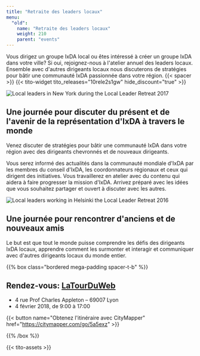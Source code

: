 ```yaml
---
title: "Retraite des leaders locaux"
menu:
  "old":
    name: "Retraite des leaders locaux"
    weight: 210
    parent: "events"
---
```


Vous dirigez un groupe IxDA local ou êtes intéressé à créer un groupe IxDA dans votre ville? Si oui, rejoignez-nous à l'atelier annuel des leaders locaux. Ensemble avec d'autres dirigeants locaux nous discuterons de stratégies pour bâtir une communauté IxDA passionnée dans votre région.
{{< spacer >}}
{{< tito-widget  tito_releases="10rele2s1gw" hide_discount="true" >}}


![Local leaders in New York during the Local Leader Retreat 2017](/img/photos/event-llretreat-groupphoto.jpg)

## Une journée pour discuter du présent et de l'avenir de la représentation d'IxDA à travers le monde 

Venez discuter de stratégies pour bâtir une communauté IxDA dans votre région avec des dirigeants chevronnés et de nouveaux dirigeants. 

Vous serez informé des actualités dans la communauté mondiale d'IxDA par les membres du conseil d'IxDA, les coordonnateurs régionaux et ceux qui dirigent des initiatives. Vous travaillerez en atelier avec du contenu qui aidera à faire progresser la mission d'IxDA. Arrivez préparé avec les idées que vous souhaitez partager et ouvert à discuter avec les autres. 

![Local leaders working in Helsinki the Local Leader Retreat 2016](/img/photos/event-llretreat-activity.jpg)

## Une journée pour rencontrer d'anciens et de nouveaux amis 

Le but est que tout le monde puisse comprendre les défis des dirigeants IxDA locaux, apprendre comment les surmonter et interagir et communiquer avec d'autres dirigeants locaux du monde entier.

 
{{% box class="bordered mega-padding spacer-t-b" %}}

## Rendez-vous: [LaTourDuWeb](http://www.latourduweb.com)
* 4 rue Prof Charles Appleton – 69007 Lyon
* 4 février 2018, de 9:00 à 17:00 
 
{{< button name="Obtenez l'itinéraire avec CityMapper" href="https://citymapper.com/go/5a5exz" >}}
 
{{% /box %}}


{{< tito-assets >}}
